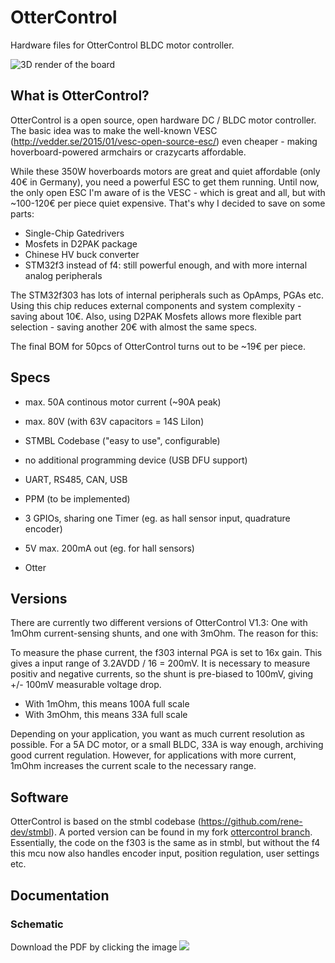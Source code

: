 # OtterControl
Hardware files for OtterControl BLDC motor controller.

![3D render of the board](https://raw.githubusercontent.com/cyber-murmel/ottercontrol/master/images/kicad_render.png)

## What is OtterControl?
OtterControl is a open source, open hardware DC / BLDC motor controller.
The basic idea was to make the well-known VESC (http://vedder.se/2015/01/vesc-open-source-esc/) even cheaper - making hoverboard-powered armchairs or crazycarts affordable.

While these 350W hoverboards motors are great and quiet affordable (only 40€ in Germany),
you need a powerful ESC to get them running. Until now, the only open ESC I'm aware of is the VESC - which is great and all, but with ~100-120€ per piece quiet expensive.
That's why I decided to save on some parts:

* Single-Chip Gatedrivers
* Mosfets in D2PAK package
* Chinese HV buck converter
* STM32f3 instead of f4: still powerful enough, and with more internal analog peripherals

The STM32f303 has lots of internal peripherals such as OpAmps, PGAs etc.
Using this chip reduces external components and system complexity - saving about 10€.
Also, using D2PAK Mosfets allows more flexible part selection - saving another 20€ with almost the same specs.

The final BOM for 50pcs of OtterControl turns out to be ~19€ per piece.

## Specs
* max. 50A continous motor current (~90A peak)
* max. 80V (with 63V capacitors = 14S LiIon)
* STMBL Codebase ("easy to use", configurable)
* no additional programming device (USB DFU support)

* UART, RS485, CAN, USB
* PPM (to be implemented)

* 3 GPIOs, sharing one Timer (eg. as hall sensor input, quadrature encoder)
* 5V max. 200mA out (eg. for hall sensors)
* Otter

## Versions

There are currently two different versions of OtterControl V1.3:
One with 1mOhm current-sensing shunts, and one with 3mOhm.
The reason for this:

To measure the phase current, the f303 internal PGA is set to 16x gain.
This gives a input range of 3.2AVDD / 16 = 200mV.
It is necessary to measure positiv and negative currents, so the shunt is pre-biased to 100mV, giving +/- 100mV measurable voltage drop.

* With 1mOhm, this means 100A full scale
* With 3mOhm, this means 33A full scale

Depending on your application, you want as much current resolution as possible.
For a 5A DC motor, or a small BLDC, 33A is way enough, archiving good current regulation.
However, for applications with more current, 1mOhm increases the current scale to the necessary range.

## Software

OtterControl is based on the stmbl codebase (https://github.com/rene-dev/stmbl).
A ported version can be found in my fork [ottercontrol branch](https://github.com/NiklasFauth/stmbl/tree/ottercontrol-sessel).
Essentially, the code on the f303 is the same as in stmbl, but without the f4 this mcu now also handles encoder input, position regulation, user settings etc.

## Documentation

### Schematic

Download the PDF by clicking the image
[![](https://raw.githubusercontent.com/cyber-murmel/ottercontrol/master/images/schematic.png)](https://github.com/cyber-murmel/ottercontrol/raw/master/ottercontrol.pdf)
